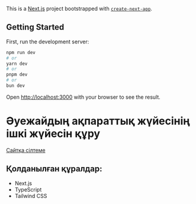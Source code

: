 This is a [Next.js](https://nextjs.org/) project bootstrapped with [`create-next-app`](https://github.com/vercel/next.js/tree/canary/packages/create-next-app).

## Getting Started

First, run the development server:

```bash
npm run dev
# or
yarn dev
# or
pnpm dev
# or
bun dev
```

Open [http://localhost:3000](http://localhost:3000) with your browser to see the result.

# Әуежайдың ақпараттық жүйесінің ішкі жүйесін құру

[Сайтқа сілтеме](https://almaty-airport.netlify.app)

## Қолданылған құралдар:

- Next.js
- TypeScript
- Tailwind CSS

